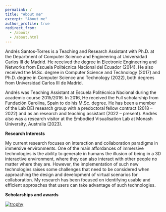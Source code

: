 ```yaml
---
permalink: /
title: "About me"
excerpt: "About me"
author_profile: true
redirect_from: 
  - /about/
  - /about.html
---
```


Andrés Santos-Torres is a Teaching and Research Assistant with Ph.D. at the Department of Computer Science and Engineering at Universidad Carlos III de Madrid. He received the degree in Electronic Engineering and Networks from Escuela Politécnica Nacional del Ecuador (2014). He also received the M.Sc. degree in Computer Science and Technology (2017) and Ph.D. degree in Computer Science and Technology (2022), both degrees from Universidad Carlos III de Madrid. 

Andrés was Teaching Assistant at Escuela Politécnica Nacional during the academic course 2015/2016. In 2016, He received the Full scholarship from Fundación Carolina, Spain to do his M.Sc. degree. He has been a member of the Lab DEI research group with a predoctoral fellow contract (2018 – 2022) and as an research and teaching assistant (2022 – present). Andrés also was a research visitor at the Embodied Visualisation Lab at Monash University, Australia (2023).

**Research Interests**

My current research focuses on interaction and collaboration paradigms in immersive  environments. One of the main affordances of immersive technologies is the ability to generate in humans the illusion of being in a 3D interactive environment, where they can also interact with other people no matter where they are. However, the implementation of such new technologies raises some challenges that need to be considered when approaching the design and development of virtual scenarios for collaboration. My research has been focused on identifying usable and efficient approaches that users can take advantage of such technologies. 

**Scholarships and awards**

[![trophy](https://github-profile-trophy.vercel.app/?username=andresSantos9)](https://github.com/ryo-ma/github-profile-trophy)
